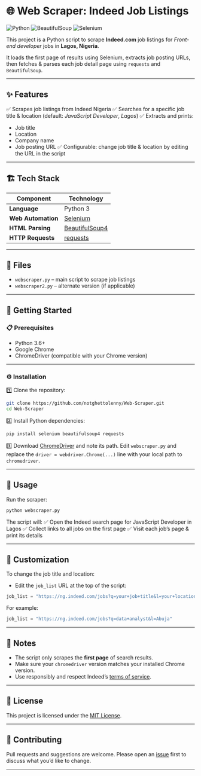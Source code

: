 
# 🌐 Web Scraper: Indeed Job Listings

![Python](https://img.shields.io/badge/built%20with-Python-3776AB?style=flat\&logo=python\&logoColor=white)
![BeautifulSoup](https://img.shields.io/badge/library-BeautifulSoup4-4B0082?style=flat)
![Selenium](https://img.shields.io/badge/library-Selenium-43B02A?style=flat\&logo=selenium\&logoColor=white)

This project is a Python script to scrape **Indeed.com** job listings for *Front-end developer* jobs in **Lagos, Nigeria**.

It loads the first page of results using Selenium, extracts job posting URLs, then fetches & parses each job detail page using `requests` and `BeautifulSoup`.

---

## ✨ Features

✅ Scrapes job listings from Indeed Nigeria
✅ Searches for a specific job title & location (default: *JavaScript Developer*, *Lagos*)
✅ Extracts and prints:

* Job title
* Location
* Company name
* Job posting URL
  ✅ Configurable: change job title & location by editing the URL in the script

---

## 🏗️ Tech Stack

| Component          | Technology                                                       |
| ------------------ | ---------------------------------------------------------------- |
| **Language**       | Python 3                                                         |
| **Web Automation** | [Selenium](https://www.selenium.dev/)                            |
| **HTML Parsing**   | [BeautifulSoup4](https://www.crummy.com/software/BeautifulSoup/) |
| **HTTP Requests**  | [requests](https://docs.python-requests.org/)                    |

---

## 📁 Files

* `webscraper.py` – main script to scrape job listings
* `webscraper2.py` – alternate version (if applicable)

---

## 🚀 Getting Started

### 📋 Prerequisites

* Python 3.6+
* Google Chrome
* ChromeDriver (compatible with your Chrome version)

---

### ⚙️ Installation

1️⃣ Clone the repository:

```bash
git clone https://github.com/notghettolenny/Web-Scraper.git
cd Web-Scraper
```

2️⃣ Install Python dependencies:

```bash
pip install selenium beautifulsoup4 requests
```

3️⃣ Download [ChromeDriver](https://sites.google.com/a/chromium.org/chromedriver/) and note its path.
Edit `webscraper.py` and replace the `driver = webdriver.Chrome(...)` line with your local path to `chromedriver`.

---

## 🐍 Usage

Run the scraper:

```bash
python webscraper.py
```

The script will:
✅ Open the Indeed search page for JavaScript Developer in Lagos
✅ Collect links to all jobs on the first page
✅ Visit each job’s page & print its details

---

## 🔄 Customization

To change the job title and location:

* Edit the `job_list` URL at the top of the script:

```python
job_list = "https://ng.indeed.com/jobs?q=your+job+title&l=your+location"
```

For example:

```python
job_list = "https://ng.indeed.com/jobs?q=data+analyst&l=Abuja"
```

---

## 📄 Notes

* The script only scrapes the **first page** of search results.
* Make sure your `chromedriver` version matches your installed Chrome version.
* Use responsibly and respect Indeed’s [terms of service](https://ng.indeed.com/legal).

---

## 📄 License

This project is licensed under the [MIT License](LICENSE).

---

## 🤝 Contributing

Pull requests and suggestions are welcome.
Please open an [issue](https://github.com/notghettolenny/Web-Scraper/issues) first to discuss what you’d like to change.

---
